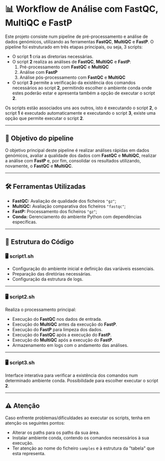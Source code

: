 # 📊 **Workflow de Análise com FastQC, MultiQC e FastP**  

Este projeto consiste num pipeline de pré-processamento e análise de dados genómicos, utilizando as ferramentas **FastQC**, **MultiQC** e **FastP**. O pipeline foi estruturado em três etapas principais, ou seja, 3 scripts:  

- O script **1** cria as diretorias necessárias.  
- O script **2** realiza as análises de **FastQC**, **MultiQC** e **FastP**:  
  1. Pré-processamento com **FastQC** e **MultiQC**  
  2. Análise com **FastP**  
  3. Análise pós-processamento com **FastQC** e **MultiQC**  
- O script **3** permite a verificação da existência dos comandos necessários ao script **2**, permitindo escolher o ambiente conda onde estes poderão estar e apresenta também a opção de executar o script **2**.  

Os scripts estão associados uns aos outros, isto é executando o script **2**, o script **1** é executado automaticamente e executando o script **3**, existe uma opção que permite executar o script **2**.  

---

## 🚀 **Objetivo do pipeline**  

O objetivo principal deste pipeline é realizar análises rápidas em dados genómicos, avaliar a qualidade dos dados com **FastQC** e **MultiQC**, realizar a análise com **FastP** e, por fim, consolidar os resultados utilizando, novamente, o **FastQC** e **MultiQC**.  

---

## 🛠️ **Ferramentas Utilizadas**  

- **FastQC:** Avaliação de qualidade dos ficheiros `"gz"`;  
- **MultiQC:** Avaliação comparativa dos ficheiros `"fastqc"`;  
- **FastP:** Processamento dos ficheiros `"gz"`;  
- **Conda:** Gerenciamento do ambiente Python com dependências específicas.  

---

## 📂 **Estrutura do Código**  

### 🖥️ **script1.sh**  

- Configuração do ambiente inicial e definição das variáveis essenciais.  
- Preparação das diretórias necessárias.  
- Configuração da estrutura de logs.  

---

### 🖥️ **script2.sh**  

Realiza o processamento principal:  

- Execução do **FastQC** nos dados de entrada.  
- Execução do **MultiQC** antes da execução do **FastP**.  
- Execução do **FastP** para limpeza dos dados.  
- Execução do **FastQC** após a execução do **FastP**.  
- Execução do **MultiQC** após a execução do **FastP**.  
- Armazenamento em logs com o andamento das análises.  

---

### 🖥️ **script3.sh**  

Interface interativa para verificar a existência dos comandos num determinado ambiente conda. Possibilidade para escolher executar o script **2**.  

---

## ⚠️ **Atenção**  

Caso enfrente problemas/dificuldades ao executar os scripts, tenha em atenção os seguintes pontos:  

- Alterar os paths para os paths da sua área.  
- Instalar ambiente conda, contendo os comandos necessários à sua execução.  
- Ter atenção ao nome do ficheiro `samples` e à estrutura da "tabela" que esta representa.  
